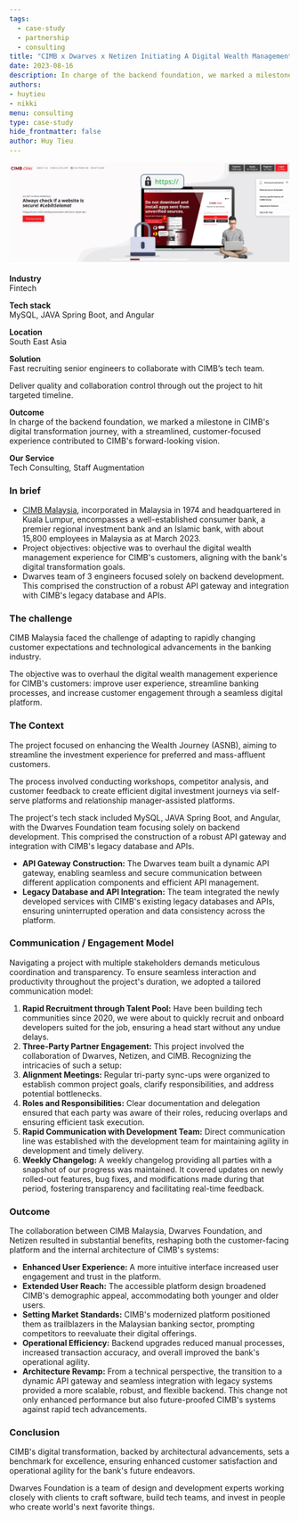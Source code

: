 ```yaml
---
tags: 
  - case-study
  - partnership
  - consulting
title: "CIMB x Dwarves x Netizen Initiating A Digital Wealth Management Experience"
date: 2023-08-16
description: In charge of the backend foundation, we marked a milestone in CIMB's digital transformation journey, with a streamlined, customer-focused experience contributed to CIMB's forward-looking vision.
authors:
- huytieu
- nikki
menu: consulting
type: case-study
hide_frontmatter: false
author: Huy Tieu
---
```


![](assets/cimb-dwarves-x-netizen-initiating-a-digital-wealth-management-experience_2fa7fc70c8f1608d99e6ae08dad2b952_md5.webp)

**Industry**\
Fintech

**Tech stack**\
MySQL, JAVA Spring Boot, and Angular

**Location**\
South East Asia

**Solution**\
Fast recruiting senior engineers to collaborate with CIMB’s tech team.

Deliver quality and collaboration control through out the project to hit targeted timeline.

**Outcome**\
In charge of the backend foundation, we marked a milestone in CIMB's digital transformation journey, with a streamlined, customer-focused experience contributed to CIMB's forward-looking vision.

**Our Service**\
Tech Consulting, Staff Augmentation

### In brief
- [CIMB Malaysia](https://www.cimb.com.my/), incorporated in Malaysia in 1974 and headquartered in Kuala Lumpur, encompasses a well-established consumer bank, a premier regional investment bank and an Islamic bank, with about 15,800 employees in Malaysia as at March 2023.
- Project objectives: objective was to overhaul the digital wealth management experience for CIMB's customers, aligning with the bank's digital transformation goals.
- Dwarves team of 3 engineers focused solely on backend development. This comprised the construction of a robust API gateway and integration with CIMB's legacy database and APIs.

### The challenge
CIMB Malaysia faced the challenge of adapting to rapidly changing customer expectations and technological advancements in the banking industry. 

The objective was to overhaul the digital wealth management experience for CIMB's customers: improve user experience, streamline banking processes, and increase customer engagement through a seamless digital platform. 

### The Context
The project focused on enhancing the Wealth Journey (ASNB), aiming to streamline the investment experience for preferred and mass-affluent customers. 

The process involved conducting workshops, competitor analysis, and customer feedback to create efficient digital investment journeys via self-serve platforms and relationship manager-assisted platforms.

The project's tech stack included MySQL, JAVA Spring Boot, and Angular, with the Dwarves Foundation team focusing solely on backend development. This comprised the construction of a robust API gateway and integration with CIMB's legacy database and APIs.

- **API Gateway Construction:** The Dwarves team built a dynamic API gateway, enabling seamless and secure communication between different application components and efficient API management.
- **Legacy Database and API Integration:** The team integrated the newly developed services with CIMB's existing legacy databases and APIs, ensuring uninterrupted operation and data consistency across the platform.

### Communication / Engagement Model
Navigating a project with multiple stakeholders demands meticulous coordination and transparency. To ensure seamless interaction and productivity throughout the project's duration, we adopted a tailored communication model:

1. **Rapid Recruitment through Talent Pool:** Have been building tech communities since 2020, we were about to quickly recruit and onboard developers suited for the job, ensuring a head start without any undue delays.
2. **Three-Party Partner Engagement:** This project involved the collaboration of Dwarves, Netizen, and CIMB. Recognizing the intricacies of such a setup:
3. **Alignment Meetings:** Regular tri-party sync-ups were organized to establish common project goals, clarify responsibilities, and address potential bottlenecks.
4. **Roles and Responsibilities:** Clear documentation and delegation ensured that each party was aware of their roles, reducing overlaps and ensuring efficient task execution.
5. **Rapid Communication with Development Team:** Direct communication line was established with the development team for maintaining agility in development and timely delivery.
6. **Weekly Changelog:** A weekly changelog providing all parties with a snapshot of our progress was maintained. It covered updates on newly rolled-out features, bug fixes, and modifications made during that period, fostering transparency and facilitating real-time feedback.

### Outcome
The collaboration between CIMB Malaysia, Dwarves Foundation, and Netizen resulted in substantial benefits, reshaping both the customer-facing platform and the internal architecture of CIMB's systems:
- **Enhanced User Experience:** A more intuitive interface increased user engagement and trust in the platform.
- **Extended User Reach:** The accessible platform design broadened CIMB's demographic appeal, accommodating both younger and older users.
- **Setting Market Standards:** CIMB's modernized platform positioned them as trailblazers in the Malaysian banking sector, prompting competitors to reevaluate their digital offerings.
- **Operational Efficiency:** Backend upgrades reduced manual processes, increased transaction accuracy, and overall improved the bank's operational agility.
- **Architecture Revamp:** From a technical perspective, the transition to a dynamic API gateway and seamless integration with legacy systems provided a more scalable, robust, and flexible backend. This change not only enhanced performance but also future-proofed CIMB's systems against rapid tech advancements.

### Conclusion

CIMB's digital transformation, backed by architectural advancements, sets a benchmark for excellence, ensuring enhanced customer satisfaction and operational agility for the bank's future endeavors.

Dwarves Foundation is a team of design and development experts working closely with clients to craft software, build tech teams, and invest in people who create world's next favorite things.